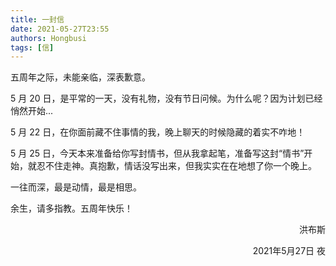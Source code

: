 ```yaml
---
title: 一封信
date: 2021-05-27T23:55
authors: Hongbusi
tags: [信]
---
```


五周年之际，未能亲临，深表歉意。

<!-- truncate -->

5 月 20 日，是平常的一天，没有礼物，没有节日问候。为什么呢？因为计划已经悄然开始...

5 月 22 日，在你面前藏不住事情的我，晚上聊天的时候隐藏的着实不咋地！

5 月 25 日，今天本来准备给你写封情书，但从我拿起笔，准备写这封“情书”开始，就忍不住走神。真抱歉，情话没写出来，但我实实在在地想了你一个晚上。

一往而深，最是动情，最是相思。

余生，请多指教。五周年快乐！

<p align="right">洪布斯</p>
<p align="right">2021年5月27日 夜</p>
